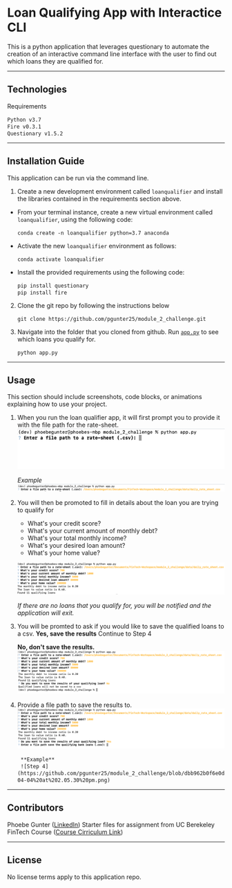 # Loan Qualifying App with Interactice CLI 

This is a python application that leverages questionary to automate the creation of an interactive command line interface with the user to find out which loans they are qualified for. 

---

## Technologies

Requirements 
```code
Python v3.7 
Fire v0.3.1
Questionary v1.5.2
```

---

## Installation Guide

This application can be run via the command line. 


1. Create a new development environment called `loanqualifier` and install the libraries contained in the requirements section above.

  * From your terminal instance, create a new virtual environment called `loanqualifier`, using the following code:

    ```code
    conda create -n loanqualifier python=3.7 anaconda
    ```

  * Activate the new `loanqualifier` environment as follows:

    ```code
    conda activate loanqualifier
    ```

  * Install the provided requirements using the following code:

    ```code
    pip install questionary
    pip install fire
    ```

2. Clone the git repo by following the instructions below 

    ```code
    git clone https://github.com/pgunter25/module_2_challenge.git
    ```

3. Navigate into the folder that you cloned from github. Run [`app.py`](module_2_challenge/app.py) to see which loans you qualify for. 

    ```code
    python app.py
    ```


---

## Usage

This section should include screenshots, code blocks, or animations explaining how to use your project.
1. When you run the loan qualifier app, it will first prompt you to provide it with the file path for the rate-sheet. 
    ![Step 1](https://github.com/pgunter25/module_2_challenge/blob/9f5bf1ea5fb7f63b13339e508d731f86a974ddc1/images/Screen%20Shot%202022-04-04%20at%2012.13.53%20pm.png)

    *Example*
    ![Sample Path](https://github.com/pgunter25/module_2_challenge/blob/1a07ffed2fa2000a2f119f97122e1a01b0035687/images/Screen%20Shot%202022-04-04%20at%2012.18.10%20pm.png)

2. You will then be promoted to fill in details about the loan you are trying to qualify for 
    * What's your credit score? 
    * What's your current amount of monthly debt? 
    * What's your total monthly income? 
    * What's your desired loan amount? 
    * What's your home value? 

    ![Step 2](https://github.com/pgunter25/module_2_challenge/blob/1a07ffed2fa2000a2f119f97122e1a01b0035687/images/Screen%20Shot%202022-04-04%20at%2012.19.53%20pm.png)

    *If there are no loans that you qualify for, you will be notified and the application will exit.* 

3. You will be promted to ask if you would like to save the qualified loans to a csv. 
    **Yes, save the results** 
        Continue to Step 4

    **No, don't save the results.** 
        ![Step3](https://github.com/pgunter25/module_2_challenge/blob/1a07ffed2fa2000a2f119f97122e1a01b0035687/images/Screen%20Shot%202022-04-04%20at%2012.21.24%20pm.png)

4. Provide a file path to save the results to. 
        ![Step 4](https://github.com/pgunter25/module_2_challenge/blob/dbb962b0f6e0d242f4a7212f26cf79dcaf1c75c5/images/Screen%20Shot%202022-04-04%20at%202.04.53%20pm.png)

        **Example** 
        ![Step 4](https://github.com/pgunter25/module_2_challenge/blob/dbb962b0f6e0d242f4a7212f26cf79dcaf1c75c5/images/Screen%20Shot%202022-04-04%20at%202.05.30%20pm.png)

---

## Contributors

Phoebe Gunter ([LinkedIn](https://www.linkedin.com/in/phoebe-gunter-58258251/))
Starter files for assignment from UC Berekeley FinTech Course ([Course Cirriculum Link](https://bootcamp.berkeley.edu/fintech/curriculum/))

---

## License

No license terms apply to this application repo. 

